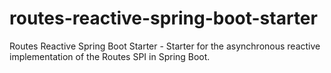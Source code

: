 # routes-reactive-spring-boot-starter
Routes Reactive Spring Boot Starter - Starter for the asynchronous reactive implementation of the Routes SPI in Spring Boot.
